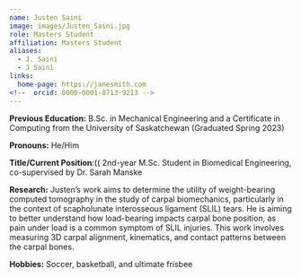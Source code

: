 ```yaml
---
name: Justen Saini
image: images/Justen_Saini.jpg
role: Masters Student
affiliation: Masters Student
aliases:
  - J. Saini
  - J Saini
links:
  home-page: https://janesmith.com
<!--  orcid: 0000-0001-8713-9213 -->
---
```

**Previous Education:** B.Sc. in Mechanical Engineering and a Certificate in Computing from the University of Saskatchewan (Graduated Spring 2023)  

**Pronouns:** He/Him  

**Title/Current Position**:(( 2nd-year M.Sc. Student in Biomedical Engineering, co-supervised by Dr. Sarah Manske  

**Research:** Justen’s work aims to determine the utility of weight-bearing computed tomography in the study of carpal biomechanics, particularly in the context of scapholunate interosseous ligament (SLIL) tears. He is aiming to better understand how load-bearing impacts carpal bone position, as pain under load is a common symptom of SLIL injuries. This work involves measuring 3D carpal alignment, kinematics, and contact patterns between the carpal bones.  

**Hobbies:** Soccer, basketball, and ultimate frisbee
